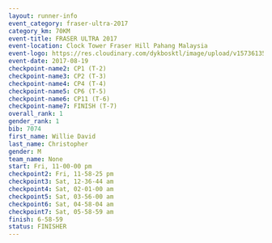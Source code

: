 ```yaml
---
layout: runner-info 
event_category: fraser-ultra-2017 
category_km: 70KM 
event-title: FRASER ULTRA 2017 
event-location: Clock Tower Fraser Hill Pahang Malaysia 
event-logo: https://res.cloudinary.com/dykbosktl/image/upload/v1573613535/Logo/logo_mfst7w.jpg 
event-date: 2017-08-19 
checkpoint-name2: CP1 (T-2) 
checkpoint-name3: CP2 (T-3) 
checkpoint-name4: CP4 (T-4) 
checkpoint-name5: CP6 (T-5) 
checkpoint-name6: CP11 (T-6) 
checkpoint-name7: FINISH (T-7) 
overall_rank: 1
gender_rank: 1
bib: 7074
first_name: Willie David
last_name: Christopher
gender: M
team_name: None
start: Fri, 11-00-00 pm
checkpoint2: Fri, 11-58-25 pm
checkpoint3: Sat, 12-36-44 am
checkpoint4: Sat, 02-01-00 am
checkpoint5: Sat, 03-56-00 am
checkpoint6: Sat, 04-58-04 am
checkpoint7: Sat, 05-58-59 am
finish: 6-58-59
status: FINISHER
---
```

